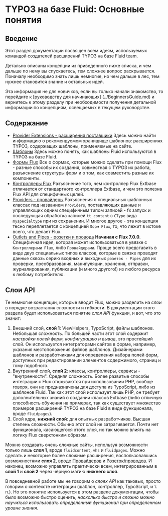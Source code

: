 TYPO3 на базе Fluid: Основные понятия
=====================================

## Введение

Этот раздел документации посвящен всем идеям, используемых командой создателей расширений TYPO3 на базе Fluid team.

Детально описаны концепции из приведенного ниже списка, и чем дальше по нему вы спускаетесь,
тем сложнее вопрос раскрывается. Поначалу необходимо знать лишь немногие, но чем дальше в лес,
тем нужнее становится знание и остальных идей.

Эта информация не для новичков, если вы только начали знакомство, то перейдите к [руководству для начинающих]
(../BeginnersGuide.md) и вернитесь к этому разделу при необходимости получения детальной информации по концепциям,
освещаемых в текущем руководстве.

## Содержание

* [Provider Extensions - расширения поставщики](ProviderExtensions.md)
  Здесь можно найти информацию о рекомендуемом хранишище шаблонов: расширениях TYPO3, содержащих шаблоны, применяемые на сайте.
* [Шаблоны](Templates.md)
  Здесь можно понять, как шаблоны Fluid используются в TYPO3 на базе Fluid.
* [Формы Flux](FluxForms.md)
  Все о формах, которые можно сделать при помощи Flux - разные способы их создания, совместная с TYPO3 их работа,
  разъяснение структуры форм и о том, как совместить разные их компоненты.
* [Контроллеры Flux](FluxControllers.md)
  Разъяснение того, чем контроллер Flux Extbase отличается от стандартного контроллера Extbase,
  и чем это полезна Flux API для специфичных целей.
* [Providers - провайдеры](Providers.md)
  Разъяснения о специальных шаблонных классах под названием `Providers`, поставляющих данные и управляющих одним специфичным
  типом записей - fx запуск и последующая обработка записей `tt_content` с `CType` вида `myspecialtype` при из сохранении. И
  многое другое - эта концепция тесно переплетается с концепцией `Форм Flux`, то, что лежит в истоке всего, что делает Flux.
* [Outlets and Pipes - розетки и провода](OutletsAndPipes.md) **Начиная с Flux 7.0.0**.
  Специфичная идея, которая может использоваться в увязке с `Контроллерами Flux`, либо `Провайдерами`. Проще всего представить
  в виде двух специальных типов классов, которые в связке проводят данные сквозь серию входных и выходных `розеток - Pipes` для
   их проверки, преобразования, манипуляции, хранения, отправки, журналирования, публикации (и много другого!) из любого
   ресурса к любому потребителю.

## Слои API

Те немногие концепции, которые вводит Flux, можно разделить на _слои_ в порядке возрастания сложности и гибкости. В
документации этого раздела будет использоваться понятие _слоя API_ функции, и вот, что это значит:

1. Внешний слой, **слой 1**: ViewHelpers, TypoScript, файлы шаблонов. Небольшая сложность.
   По большей части этот слой содержит _настройки полей форм, конфигурацию и вывод_, это простейший слой. Он используется
   интеграторами сайтов в форме, например, указания местоположения файлов шаблонов. Дизайнерами шаблонов и разработчиками для
   определения набора полей форм, доступных при редактировании элементов содержимого, страниц и тому подобного.
2. Внутренний слой, **слой 2**: классы, контроллеры, сервисы - "внутренности". Средняя сложность.
   Более развитые способы интеграции с Flux открываются при использовании PHP, вообще говоря,
   они не предназначены для доступа из TypoScript, либо из шаблонов Fluid. Так как этот слой использует лишь PHP,
   он требует дополнительных знаний о создании классов Extbase (либо отличную способность обучения на примерах,
   так как существует множество примеров расширений TYPO3 на базе Fluid в виде функционала, вроде `fluidpages`).
3. Слой ядра, **нижний слой**: для опытных разработчиков. Высшая степень сложности.
   Обычно этот слой не затрагивается. Почти нет функционала, касающегося этого слоя, но так можно влиять на логику Flux
   сверхтонким образом.

Можно создавать очень сложные сайты, используя возможности только лишь **слоя 1**, вроде `fluidcontent`,
`vhs` и `fluidpages`. Можно сделать и некоторые более сложные расширения, воспользовавшись возможностями **слоя 2**, вроде
[Провайдеров](Providers.md) и [Розеток/проводов](OutletsAndPipes.md). И наконец, возможно управлять практически всем,
интегрированным в **слой 1** и **слой 2** через чёрную магию **нижнего слоя**.

В повседневной работе мы не говорим о _слоях API_ как таковых, просто говорим о контексте интеграции (шаблон, контроллер,
TypoScript, и т. п.). Но это понятие используется в этом разделе документации, чтобы было возможно быстро оценить,
_насколько быстро и сложно можно научиться использовать определенный функционал при определенном уровне знания_.

